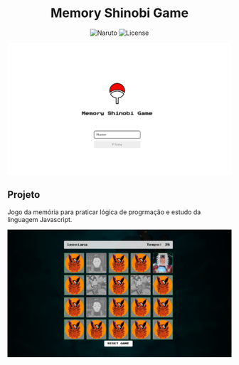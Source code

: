 <h1 align="center">Memory Shinobi Game</h1>

<p align="center">
  <img alt="Naruto" src="https://img.shields.io/static/v1?label=Naruto&message=MemoryGame&color=8257E5&labelColor=000000"  />
  <img alt="License" src="https://img.shields.io/static/v1?label=license&message=MIT&color=49AA26&labelColor=000000">
</p>

<p align="center">
  <img alt="Game" src="./src/assets/images/login.png">
</p>


## Projeto

Jogo da memória para praticar lógica de progrmação e estudo da linguagem Javascript.

<p align="center">
  <img alt="Game" src="./src/assets/images/game.png">
</p>

